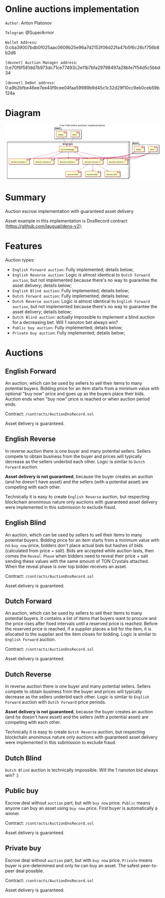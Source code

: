 # Online auctions implementation

`Author`: Anton Platonov

`Telegram`: @SuperArmor

`Wallet Address`: 0:cba39007bdb0f025aac0609b25e96a7d2153f06d22fa47b5f6c26cf756b8b2d6

`[devnet] Auction Manager address`: 0:e70f6f581dd7b973dc71ce77493c2e11b7bfa29798497a28bfe7f54d5c5bbd34

`[devnet] DeBot address`: 0:a9b2bfbe46ee7ee40f9cee04faa59989b9d45c1c32d29f10cc9eb0ceb59b124a

# Diagram

![Diagram](diagram.png)

# Summary

Auction escrow implementation with guaranteed asset delivery.

Asset example in this implementation is DnsRecord contract (https://github.com/laugual/dens-v2);

# Features

Auction types:
* `English Forward auction`: Fully implemented; details below;
* `English Reverse auction`: Logic is almost identical to `Dutch Forward auction`, but not implemented because there's no way to guarantee the asset delivery; details below;
* `English Blind auction`: Fully implemented; details below;
* `Dutch Forward auction`: Fully implemented; details below;
* `Dutch Reverse auction`: Logic is almost identical to `English Forward auction`, but not implemented because there's no way to guarantee the asset delivery; details below;
* `Dutch Blind auction`: actually impossible to implement a blind auction for a decreasing bet. Will 1 nanoton bet always win?
* `Public buy auction`: Fully implemented; details below;
* `Private buy auction`: Fully implemented; details below;

# Auctions

## English Forward

An auction, which can be used by sellers to sell their items to many potential buyers. Bidding price for an item starts from a minimum value with optional "buy now" price and goes up as the buyers place their bids. Auction ends when "buy now" price is reached or when auction period ends.

Contract: `/contracts/AuctionDnsRecord.sol`

Asset delivery is guaranteed.

## English Reverse

In reverse auction there is one buyer and many potential sellers. Sellers compete to obtain business from the buyer and prices will typically decrease as the sellers underbid each other. Logic is similar to `Dutch Forward` auction.

**Asset delivery is not guaranteed**, because the buyer creates an auction (and he doesn't have asset) and the sellers (with a potential asset) are competing with each other.

Technically it is easy to create `English Reverse` auction, but respecting blockchain anonimous nature only auctions with guaranteed asset delivery were implemented in this submission to exclude fraud.

## English Blind

An auction, which can be used by sellers to sell their items to many potential buyers. Bidding price for an item starts from a minimum value with no `buy now` price, bidders don't place actual bids but hashes of bids (calculated from price + salt). Bids are accepted while auction lasts, then comes the `Reveal Phase` when bidders need to reveal their price + salt sending these values with the same amount of TON Crystals attached. When the reveal phase is over top bidder receives an asset.

Contract: `/contracts/AuctionDnsRecord.sol`

Asset delivery is guaranteed.

## Dutch Forward

An auction, which can be used by sellers to sell their items to many potential buyers. It contains a list of items that buyers want to procure and the price rises after fixed intervals until a reserved price is reached. Before the reserved price is reached, if a supplier places a bid for the item, it is allocated to the supplier and the item closes for bidding. Logic is similar to `English Forward` auction.

Contract: `/contracts/AuctionDnsRecord.sol`

Asset delivery is guaranteed.

## Dutch Reverse

In reverse auction there is one buyer and many potential sellers. Sellers compete to obtain business from the buyer and prices will typically decrease as the sellers underbid each other. Logic is similar to `English Forward` auction with `Dutch Forward` price periods.

**Asset delivery is not guaranteed**, because the buyer creates an auction (and he doesn't have asset) and the sellers (with a potential asset) are competing with each other.

Technically it is easy to create `Dutch Reverse` auction, but respecting blockchain anonimous nature only auctions with guaranteed asset delivery were implemented in this submission to exclude fraud.

## Dutch Blind

`Dutch Blind` auction is technically impossible. Will the 1 nanoton bid always win? :)

## Public buy

Escrow deal without `auction` part, but with `buy now` price. `Public` means anyone can buy an asset using `buy now` price. First buyer is automatically a winner.

Contract: `/contracts/AuctionDnsRecord.sol`

Asset delivery is guaranteed.

## Private buy

Escrow deal without `auction` part, but with `buy now` price. `Private` means buyer is pre-determined and only he can buy an asset. The safest peer-to-peer deal possible.

Contract: `/contracts/AuctionDnsRecord.sol`

Asset delivery is guaranteed.

